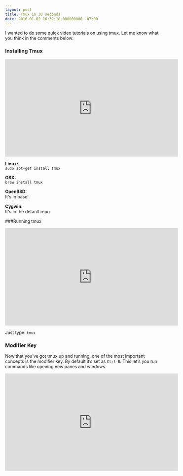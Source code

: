 ```yaml
---
layout: post
title: Tmux in 30 seconds
date: 2016-01-02 16:32:18.000000000 -07:00
---
```

I wanted to do some quick video tutorials on using tmux. Let me know what you think in the comments below:

### Installing Tmux

<iframe width="560" height="315" src="https://www.youtube.com/embed/gR0uXN8kfac" frameborder="0" allowfullscreen></iframe>

**Linux:**<br>
`sudo apt-get install tmux`

**OSX:**<br>
`brew install tmux`

**OpenBSD:**<br>
It's in base!

**Cygwin:**<br>
It's in the default repo

###Running tmux
<iframe width="560" height="315" src="https://www.youtube.com/embed/3cl77kYqLvk" frameborder="0" allowfullscreen></iframe>

Just type:
`tmux`

### Modifier Key
Now that you’ve got tmux up and running, one of the most important concepts is the modifier key.  By default it’s set as `Ctrl-B`. This let’s you run commands like opening new panes and windows. 

<iframe width="560" height="315" src="https://www.youtube.com/embed/lCHu-nF6N4A" frameborder="0" allowfullscreen></iframe>
